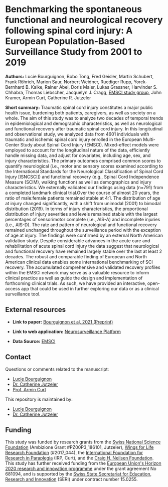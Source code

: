 # Benchmarking the spontaneous functional and neurological recovery following spinal cord injury: A European Population-Based Surveillance Study from 2001 to 2019

**Authors:** Lucie Bourguignon, Bobo Tong, Fred Geisler, Martin Schubert, Frank Röhrich, Marion Saur, Norbert Weidner, Ruediger Rupp, Yorck-Bernhard B. Kalke, Rainer Abel, Doris Maier, Lukas Grassner, Harvinder S. Chhabra, Thomas Liebscher, Jacquelyn J. Cragg, [EMSCI study group](https://www.emsci.org/index.php/members), John Kramer, Armin Curt, Catherine R. Jutzeler

**Short summary:** Traumatic spinal cord injury constitutes a major public health issue, burdening both patients, caregivers, as well as society on a whole. The aim of this study was to analyze two decades of temporal trends in epidemiological and demographic characteristics, as well as neurological and functional recovery after traumatic spinal cord injury. In this longitudinal and observational study, we analyzed data from 4601 individuals with traumatic and ischemic spinal cord injury enrolled in the European Multi-Center Study about Spinal Cord Injury (EMSCI). Mixed-effect models were employed to account for the longitudinal nature of the data, efficiently handle missing data, and adjust for covariates, including age, sex, and injury characteristics. The primary outcomes comprised common scores to quantify neurological (i.e., motor and sensory scores examined according to the International Standards for the Neurological Classification of Spinal Cord Injury [ISNCSCI]) and functional recovery (e.g., Spinal Cord Independence Measure (SCIM), walking function) as well as demographics and injury characteristics. We externally validated our findings using data (n=791) from a completed landmark clinical trial.Over the course of almost 20 years, the ratio of male:female patients remained stable at 4:1. The distribution of age at injury changed significantly, with a shift from unimodal (2001) to bimodal distribution (2019). In terms of injury characteristics, the proportional distribution of injury severities and levels remained stable with the largest percentages of sensorimotor complete (i.e., AIS-A) and incomplete injuries (i.e., AIS-D). The rate and pattern of neurological and functional recovery remained unchanged throughout the surveillance period with the exception of age at injury. The findings were confirmed by an external North American validation study. Despite considerable advances in the acute care and rehabilitation of acute spinal cord injury the data suggest that neurological and functional recovery have remained largely stable over the last at least 2 decades. The robust and comparable finding of European and North American clinical data enables some international benchmarking of SCI recovery. The accumulated comprehensive and validated recovery profiles within the EMSCI network may serve as a valuable resource to inform clinical practice as well as guide the design and implementation of forthcoming clinical trials. As such, we have provided an interactive, open-access app that could be used in further exploring our data or as a clinical surveillance tool. 

## External resources

* **Link to paper:** [Bourguignon et al, 2021 (Preprint)](https://www.google.com/)

* **Link to web application:** [Neurosurveillance Platform](https://jutzelec.shinyapps.io/neurosurveillance/)

* **Data Source:** [EMSCI](https://www.emsci.org/)

## Contact
Questions or comments related to the manuscript:
* [Lucie Bourguignon](mailto:lucie.Bourguignon@bsse.ethz.ch?subject=[GitHub]%20Source%20Han%20Sans)
* [Dr. Catherine Jutzeler](mailto:catherine.jutzeler@bsse.ethz.ch?subject=[GitHub]%20Source%20Han%20Sans)
* [Prof. Armin Curt](mailto:armin.curt@balgrist.ch?subject=[GitHub]%20Source%20Han%20Sans)

This repository is maintained by:
* [Lucie Bourguignon](https://github.com/lbourguignon)
* [Dr. Catherine Jutzeler](https://github.com/jutzca)

## Funding

This study was funded by research grants from the [Swiss National Science Foundation](http://www.snf.ch/en/Pages/default.aspx) (Ambizione Grant #PZ00P3_186101, Jutzeler), [Wings for Life Research Foundation](https://www.wingsforlife.com/en/research/blood-biomarkers-to-predict-outcome-after-spinal-cord-injury-a-precision-medicine-approach-3486/) (#2017_044), the [International Foundation for Research in Paraplegia](https://www.irp.ch/en/foundation/) (IRP, Curt), and the [Craig H. Neilsen Foundation](https://chnfoundation.org/). This study has further received funding from the [European Union's Horizon 2020 research and innovation programme](https://ec.europa.eu/programmes/horizon2020/en) under the grant agreement No 681094, and is supported by the [Swiss State Secretariat for Education, Research and Innovation](https://www.sbfi.admin.ch/sbfi/en/home.html) (SERI) under contract number 15.0255. 



